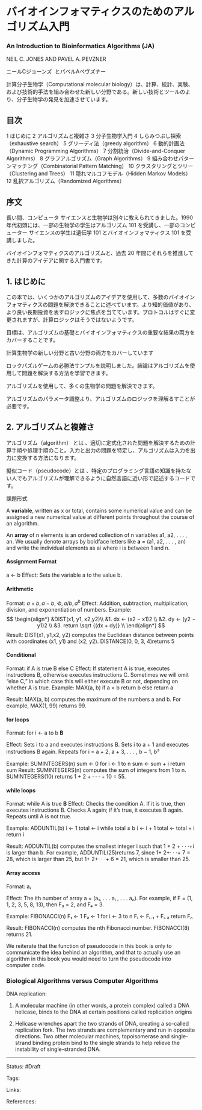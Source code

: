 # バイオインフォマティクスのためのアルゴリズム入門
### An Introduction to Bioinformatics Algorithms (JA)


NEIL C. JONES AND PAVEL A. PEVZNER

ニールCジョーンズ  とパベルAペヴズナー

計算分子生物学（Computational molecular biology）は、計算、統計、実験、および技術的手法を組み合わせた新しい分野である。新しい技術とツールのより、分子生物学の発見を加速させています。

## 目次

1 はじめに
2 アルゴリズムと複雑さ
3 分子生物学入門
4 しらみつぶし探索（exhaustive search）
5 グリーディ法（greedy algorithm）
6 動的計画法（Dynamic Programming Algorithms）
7 分割統治（Divide-and-Conquer Algorithms）
8 グラフアルゴリズム（Graph Algorithms）
9 組み合わせパターンマッチング（Combinatorial Pattern Matching）
10 クラスタリングとツリー（Clustering and Trees）
11 隠れマルコフモデル（Hidden Markov Models）
12 乱択アルゴリズム（Randomized Algorithms）


## 序文
長い間、コンピュータ サイエンスと生物学は別々に教えられてきました。1990 年代初頭には、一部の生物学の学生はアルゴリズム 101 を受講し、一部のコンピューター サイエンスの学生は遺伝学 101 とバイオインフォマティクス 101 を受講しました。

バイオインフォマティクスのアルゴリズムと、過去 20 年間にそれらを推進してきた計算のアイデアに関する入門書です。

## 1. はじめに
この本では、いくつかのアルゴリズムのアイデアを使用して、多数のバイオインフォマティクスの問題を解決できることに述べています。より知的価値があり、より良い長期投資を表すロジックに焦点を当てています。プロトコルはすぐに変更されますが、計算ロジックはそうではないようです。

目標は、アルゴリズムの基礎とバイオインフォマティクスの重要な結果の両方をカバーすることです。

計算生物学の新しい分野と古い分野の両方をカバーしています

ロックパズルゲームの必勝法サンプルを説明しました。結論はアルゴリズムを使用して問題を解決する方法を学習できます。

アルゴリズムを使用して、多くの生物学の問題を解決できます。

アルゴリズムのパラメータ調整より、アルゴリズムのロジックを理解るすことが必要です。


## 2. アルゴリズムと複雑さ

アルゴリズム（algorithm） とは 、適切に定式化された問題を解決するための計算手順や処理手順のこと。入力と出力の問題を特定し、アルゴリズムは入力を出力に変換する方法になります。

擬似コード（pseudocode）とは 、特定のプログラミング言語の知識を持たない人でもアルゴリズムが理解できるように自然言語に近い形で記述するコードです。

課題形式

A **variable**, written as x or total, contains some numerical value and can be assigned a new numerical value at different points throughout the course of an algorithm.

An **array** of n elements is an ordered collection of n variables a1, a2, . . . , an. We usually denote arrays by boldface letters like **a** = (a1, a2, . . . , an) and write the individual elements as ai where i is between 1 and n.

#### Assignment Format
a ← b 
Effect: Sets the variable a to the value b.

#### Arithmetic 
Format: $\displaystyle a + b, a - b, · b, a/b, a^b$
Effect:  Addition, subtraction, multiplication, division, and exponentiation of numbers. 
Example: 
$$
\begin{align*} 
&DIST(x1, y1, x2,y2)\\
&1. dx ← (x2 − x1)2 \\
&2. dy ← (y2 − y1)2 \\
&3. return \sqrt {(dx + dy)} \\
\end{align*}
$$
Result: DIST(x1, y1,x2, y2) computes the Euclidean distance between points with coordinates (x1, y1) and (x2, y2). 
DISTANCE(0, 0, 3, 4)returns 5

#### Conditional 
Format: if A is true 
					B 
			 else 
					 C
Effect: If statement A is true, executes instructions B, otherwise executes instructions C. Sometimes we will omit “else C,” in which case this will either execute B or not, depending on whether A is true.
Example: MAX(a, b) 
if a < b 
	return b
else 
	return a
	
Result: MAX(a, b) computes the maximum of the numbers a and b. For example, MAX(1, 99) returns 99.

#### for loops
Format: for i ← a to b 
				**B**

Effect: Sets i to a and executes instructions B. Sets i to a + 1 and executes instructions B again. Repeats for i = a + 2, a + 3, . . . , b − 1, b³　

Example: SUMINTEGERS(n) 
		sum ← 0 
		for i ← 1 to n 
				sum ← sum + i
		return sum
Result: SUMINTEGERS(n) computes the sum of integers from 1 to n. SUMINTEGERS(10) returns 1 + 2 + · · · + 10 = 55.

#### while loops
Format: while A is true
				**B** 
Effect: Checks the condition A. If it is true, then executes instructions B. Checks A again; if it’s true, it executes B again. Repeats until A is not true. 

Example: ADDUNTIL(b) 
		i ← 1 
		total ← i 
		while total ≤ b
				 i ← i + 1
				 total ← total + i
		return i

Result: ADDUNTIL(b) computes the smallest integer i such that 1 + 2 + · · ·+i is larger than b. For example, ADDUNTIL(25)returns 7, since 1+ 2+· · ·+ 7 = 28, which is larger than 25, but 1+ 2+· · ·+ 6 = 21, which is smaller than 25.

#### Array access
Format: aᵢ

Effect: The ith number of array a = (a₁, . . . aᵢ , . . . aₙ). For example, if F = (1, 1, 2, 3, 5, 8, 13), then F₃ = 2, and F₄ = 3.

Example: FIBONACCI(n) 
F₁ ← 1 
F₂ ← 1 
for i ← 3 to n 
    Fᵢ ← Fᵢ₋₁ + Fᵢ₋₂ 
return Fₙ 

Result: FIBONACCI(n) computes the nth Fibonacci number. FIBONACCI(8) returns 21.

We reiterate that the function of pseudocode in this book is only to communicate the idea behind an algorithm, and that to actually use an algorithm in this book you would need to turn the pseudocode into computer code.

### Biological Algorithms versus Computer Algorithms

DNA replication:

1. A molecular machine (in other words, a protein complex) called a DNA helicase, binds to the DNA at certain positions called replication origins

2. Helicase wrenches apart the two strands of DNA, creating a so-called replication fork. The two strands are complementary and run in opposite directions. Two other molecular machines, topoisomerase and single-strand binding protein bind to the single strands to help relieve the instability of single-stranded DNA.




---

Status: #Draft

Tags:

Links:

References: